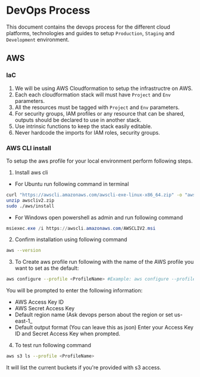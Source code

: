 # DevOps Process
This document contains the devops process for the different cloud platforms, technologies and guides to setup `Production`, `Staging` and `Development`  environment. 
## AWS
### IaC
1. We will be using AWS Cloudformation to setup the infrastructre on AWS.
2. Each each cloudformation stack will must have `Project` and `Env` parameters.
3. All the resources must be tagged with `Project` and `Env` parameters.
4. For security groups, IAM profiles or any resource that can be shared, outputs should be declared to use in another stack.
5. Use intrinsic functions to keep the stack easily editable.
6. Never hardcode the imports for IAM roles, security groups.
### AWS CLI install
To setup the aws profile for your local environment perform following steps.

1. Install aws cli
- For Ubuntu run following command in terminal
```bash
curl "https://awscli.amazonaws.com/awscli-exe-linux-x86_64.zip" -o "awscliv2.zip"
unzip awscliv2.zip
sudo ./aws/install
```
- For Windows open powershell as admin and run following command
```powershell
msiexec.exe /i https://awscli.amazonaws.com/AWSCLIV2.msi
```
  
2. Confirm installation using following command
```bash
aws --version
```
3. To Create aws profile run following with the name of the AWS profile you want to set as the default:
```bash
aws configure --profile <ProfileName> #Example: aws configure --profile jungle-dev
```
You will be prompted to enter the following information:
- AWS Access Key ID
- AWS Secret Access Key
- Default region name (Ask devops person about the region or set us-east-1_
- Default output format (You can leave this as json)
Enter your Access Key ID and Secret Access Key when prompted.

4. To test run following command
```bash
aws s3 ls --profile <ProfileName>
```
It will list the current buckets if you're provided with s3 access.
